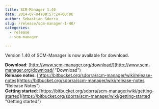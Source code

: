 ```yaml
---
title: SCM-Manager 1.40
date: 2014-07-04T08:57:24+00:00
author: Sebastian Sdorra
slug: /release/scm-manager-1-40/
categories:
  - release
  - scm-manager

---
```

Version 1.40 of SCM-Manager is now available for download.

**Download**: [http://www.scm-manager.org/download/](http://www.scm-manager.org/download/ "Download")  
**Release notes**: [https://bitbucket.org/sdorra/scm-manager/wiki/release-notes](https://bitbucket.org/sdorra/scm-manager/wiki/release-notes "Release Notes")  
**Getting started**: [https://bitbucket.org/sdorra/scm-manager/wiki/getting-started](https://bitbucket.org/sdorra/scm-manager/wiki/getting-started "Getting started")

